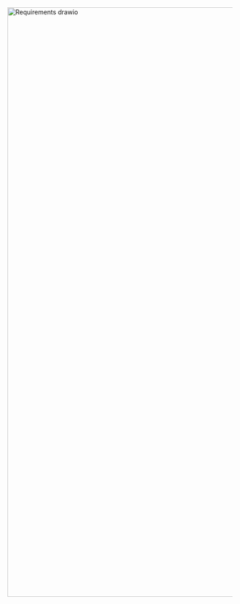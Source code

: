 <img width="1247" height="1321" alt="Requirements drawio" src="https://github.com/user-attachments/assets/74d27dd8-0258-4ab2-a0c0-ef2cf3e452e8" />
